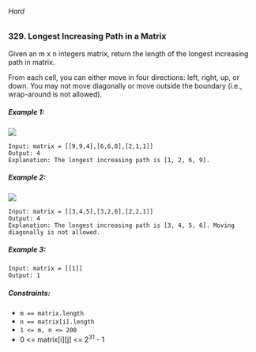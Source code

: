 ###### Hard

### 329. Longest Increasing Path in a Matrix

Given an m x n integers matrix, return the length of the longest increasing path in matrix.

From each cell, you can either move in four directions: left, right, up, or down. You may not move diagonally or move outside the boundary (i.e., wrap-around is not allowed).

 

##### Example 1:
![](https://assets.leetcode.com/uploads/2021/01/05/grid1.jpg)
```
Input: matrix = [[9,9,4],[6,6,8],[2,1,1]]
Output: 4
Explanation: The longest increasing path is [1, 2, 6, 9].
```
##### Example 2:
![](https://assets.leetcode.com/uploads/2021/01/27/tmp-grid.jpg)
```
Input: matrix = [[3,4,5],[3,2,6],[2,2,1]]
Output: 4
Explanation: The longest increasing path is [3, 4, 5, 6]. Moving diagonally is not allowed.
```
##### Example 3:
```
Input: matrix = [[1]]
Output: 1
``` 

##### Constraints:

- `m == matrix.length`
- `n == matrix[i].length`
- `1 <= m, n <= 200`
- 0 <= matrix[i][j] <= 2<sup>31</sup> - 1
